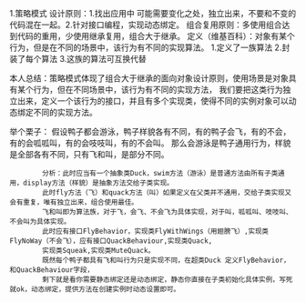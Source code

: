 1.策略模式
  设计原则：1.找出应用中 可能需要变化之处，独立出来，不要和不变的代码混在一起。2.针对接口编程，实现动态绑定。
  组合复用原则：多使用组合达到代码的重用，少使用继承复用，组合大于继承。
  定义（维基百科）：对象有某个行为，但是在不同的场景中，该行为有不同的实现算法。
                    1.定义了一族算法
                    2.封装了每个算法
                    3.这族的算法可互换代替
 
  本人总结：策略模式体现了组合大于继承的面向对象设计原则，使用场景是对象具有某个行为，但在不同场景中，该行为有不同的实现方法，
            我们要把这类行为独立出来，定义一个该行为的接口，并且有多个实现类，使得不同的实例对象可以动态绑定不同的实现方法。
 
  举个栗子： 假设鸭子都会游泳，鸭子样貌各有不同，有的鸭子会飞，有的不会，有的会呱呱叫，有的会吱吱叫，有的不会叫。
            那么会游泳是鸭子通用行为，样貌是全部各有不同，只有飞和叫，是部分不同。
 
            分析：此时应当有一个抽象类Duck，swim方法（游泳）是普通方法由所有子类通用，display方法（样貌）是抽象方法交给子类实现。
            此时fly方法（飞）和quack方法（叫）如果定义在父类并不通用，交给子类实现又会有重复，唯有独立出来，组合使用最佳。
            飞和叫即为算法族，对于飞，会飞、不会飞为具体实现，对于叫，呱呱叫、吱吱叫、不会叫为具体实现。
            此时应有接口FlyBehavior，实现类FlyWithWings（用翅膀飞）,实现类FlyNoWay（不会飞），应有接口QuackBehaviour,实现类Quack,
            实现类Squeak,实现类MuteQuack。
            既然每个鸭子都具有飞和叫行为只是实现不同，在超类Duck 定义FlyBehavior，和QuackBehaviour字段，
            剩下就是看你需要静态绑定还是动态绑定，静态你直接在子类初始化具体实例，写死就ok，动态绑定，提供方法在创建实例时动态设置即可。
